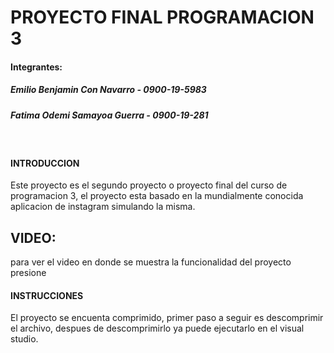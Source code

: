 # PROYECTO FINAL PROGRAMACION 3
#### Integrantes:
##### Emilio Benjamin Con Navarro - 0900-19-5983
##### Fatima Odemi Samayoa Guerra - 0900-19-281
<br>

#### INTRODUCCION
Este proyecto es el segundo proyecto o proyecto final del curso de programacion 3, el proyecto esta basado en la mundialmente conocida aplicacion de instagram simulando la misma.

## VIDEO:
para ver el video en donde se muestra la funcionalidad del proyecto presione 

#### INSTRUCCIONES
El proyecto se encuenta comprimido, primer paso a seguir es descomprimir el archivo, despues de descomprimirlo ya puede ejecutarlo en el visual studio.
